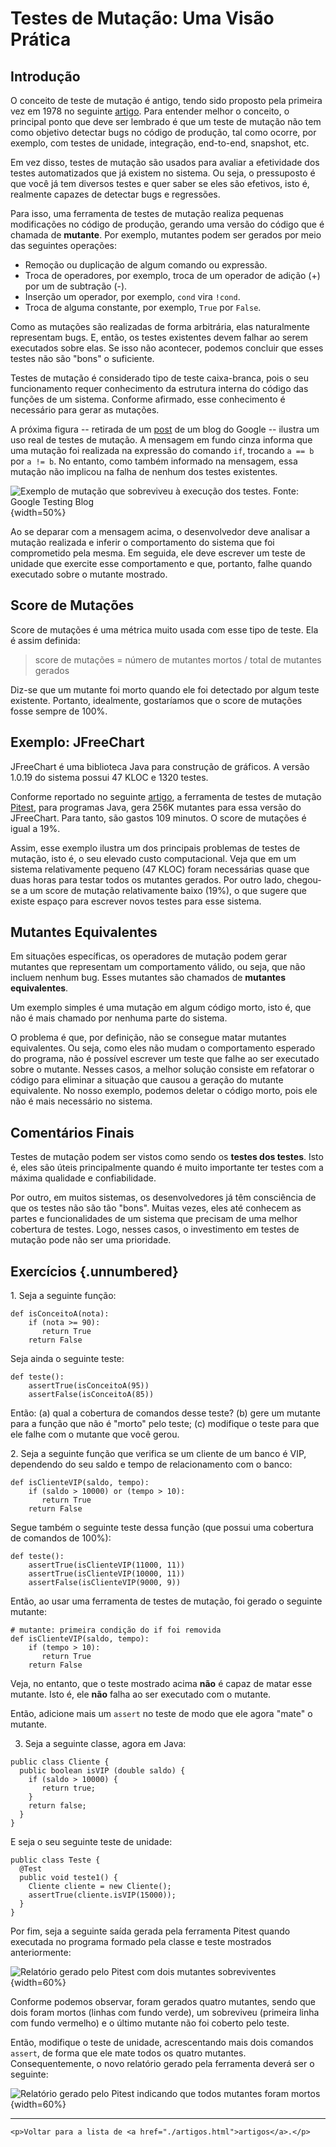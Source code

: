 
# Testes de Mutação: Uma Visão Prática

## Introdução

O conceito de teste de mutação é antigo, tendo sido proposto pela
primeira vez em 1978 
no seguinte [artigo](https://doi.org/10.1109/C-M.1978.218136). 
Para entender melhor o conceito, o principal 
ponto que deve ser lembrado é que um teste de mutação não tem como 
objetivo detectar bugs no código de produção, tal como ocorre, 
por exemplo, com testes de unidade, integração, end-to-end, 
snapshot, etc.

Em vez disso, testes de mutação são usados para avaliar a 
efetividade dos testes automatizados que já existem no sistema. 
Ou seja, o pressuposto é que você já tem diversos testes e quer 
saber se eles são efetivos, isto é, realmente capazes de detectar 
bugs e regressões.

Para isso, uma ferramenta de testes de mutação realiza pequenas 
modificações no código de produção, gerando uma versão
do código que é chamada de **mutante**. Por exemplo, mutantes 
podem ser gerados por meio das seguintes operações: 

* Remoção ou duplicação de algum comando ou expressão.
* Troca de operadores, por exemplo, troca de um operador de 
adição (+) por um de subtração (-). 
* Inserção um operador, por exemplo, `cond` vira `!cond`.
* Troca de alguma constante, por exemplo, `True` por `False`.

Como as mutações são realizadas de forma arbitrária, elas 
naturalmente representam bugs. E, então, os testes existentes 
devem falhar ao serem executados sobre elas. Se isso não 
acontecer, podemos concluir que esses testes não são "bons" 
o suficiente.

Testes de mutação é considerado tipo de teste caixa-branca,
pois o seu funcionamento requer conhecimento da estrutura 
interna do código das funções de um sistema. Conforme
afirmado, esse conhecimento é necessário para gerar
as mutações. 

A próxima figura -- retirada de um 
[post](https://testing.googleblog.com/2021/04/mutation-testing.html)
de um blog do Google --
ilustra um uso real de testes de mutação. A mensagem em fundo cinza 
informa que uma mutação foi realizada na expressão do comando `if`, 
trocando `a == b` por `a != b`. No entanto, como também informado 
na mensagem, essa mutação não implicou na falha de nenhum dos 
testes existentes.

![Exemplo de mutação que sobreviveu à execução dos testes. Fonte: Google Testing Blog](./figs/testes-mutacao-google.jpg){width=50%}

Ao se deparar com a mensagem acima, o desenvolvedor deve 
analisar a mutação realizada e inferir o comportamento do sistema 
que foi comprometido pela mesma. Em seguida, ele deve escrever 
um teste de unidade que exercite esse comportamento e que, portanto, 
falhe quando executado sobre o mutante mostrado. 

## Score de Mutações

Score de mutações é uma métrica muito usada com esse tipo 
de teste. Ela é assim definida:

> score de mutações = número de mutantes mortos / total de mutantes gerados

Diz-se que um mutante foi morto quando ele foi detectado
por algum teste existente. Portanto, idealmente, gostaríamos
que o score de mutações fosse sempre de 100%.

## Exemplo: JFreeChart

JFreeChart é uma biblioteca Java para construção de gráficos. A versão
1.0.19 do sistema possui 47 KLOC e 1320 testes.

Conforme reportado no seguinte [artigo](https://arxiv.org/abs/1601.02351), 
a ferramenta de testes de mutação [Pitest](https://pitest.org),
para programas Java, gera 256K mutantes para essa versão do JFreeChart.
Para tanto, são gastos 109 minutos. O score de mutações é igual a 19%.

Assim, esse exemplo ilustra um dos principais problemas de testes de 
mutação, isto é, o seu elevado custo computacional. Veja que em um 
sistema relativamente pequeno (47 KLOC) foram necessárias quase que
duas horas para testar todos os mutantes gerados. Por outro lado, 
chegou-se a um score de mutação relativamente baixo (19%), o que
sugere que existe espaço para escrever novos testes para 
esse sistema.

## Mutantes Equivalentes

Em situações específicas, os operadores de mutação podem gerar
mutantes que representam um comportamento válido, ou seja, 
que não incluem nenhum bug. Esses mutantes são chamados 
de **mutantes equivalentes**.

Um exemplo simples é uma mutação em algum código morto,
isto é, que não é mais chamado por nenhuma parte do sistema.

O problema é que, por definição, não se consegue matar
mutantes equivalentes. Ou seja, como eles não mudam o 
comportamento esperado do programa, não é possível escrever um 
teste que falhe ao ser executado sobre o mutante. Nesses casos,
a melhor solução consiste em refatorar o código para 
eliminar a situação que causou a geração do mutante equivalente. 
No nosso exemplo, podemos deletar o código morto, 
pois ele não é mais necessário no sistema.

## Comentários Finais

Testes de mutação podem ser vistos como sendo os **testes dos testes**. 
Isto é, eles são úteis principalmente quando é muito importante 
ter testes com a máxima qualidade e confiabilidade.

Por outro, em muitos sistemas, os desenvolvedores já têm 
consciência de que os testes não são tão "bons". Muitas vezes, eles 
até conhecem as partes e funcionalidades de um sistema que 
precisam de uma melhor cobertura de testes. Logo, nesses casos, o 
investimento em testes de mutação pode não ser uma prioridade.

## Exercícios {.unnumbered}


1\. Seja a seguinte função:

```
def isConceitoA(nota):
    if (nota >= 90):
       return True
    return False
```

Seja ainda o seguinte teste:

```
def teste():
    assertTrue(isConceitoA(95))
    assertFalse(isConceitoA(85))
```

Então: (a) qual a cobertura de comandos desse teste? (b) gere um mutante 
para a função que não é "morto" pelo teste; (c) modifique o teste 
para que ele falhe com o mutante que você gerou.

2\. Seja a seguinte função que verifica se um cliente de um banco é VIP,
dependendo do seu saldo e tempo de relacionamento com o banco:

```
def isClienteVIP(saldo, tempo):
    if (saldo > 10000) or (tempo > 10):
       return True
    return False
```

Segue também o seguinte teste dessa função (que possui uma cobertura de 
comandos de 100%):

```
def teste():
    assertTrue(isClienteVIP(11000, 11))
    assertTrue(isClienteVIP(10000, 11))
    assertFalse(isClienteVIP(9000, 9))
```

Então, ao usar uma ferramenta de testes de mutação, foi gerado 
o seguinte mutante:

```
# mutante: primeira condição do if foi removida
def isClienteVIP(saldo, tempo):
    if (tempo > 10): 
       return True
    return False
```

Veja, no entanto, que o teste mostrado acima **não** é capaz de 
matar esse mutante. Isto é, ele **não** falha ao ser executado com 
o mutante.

Então, adicione mais um `assert` no teste de modo que ele agora
"mate" o mutante.

3. Seja a seguinte classe, agora em Java:

```
public class Cliente {
  public boolean isVIP (double saldo) {
    if (saldo > 10000) {
       return true;
    }  
    return false;
  }
}
```

E seja o seu seguinte teste de unidade:

```
public class Teste {
  @Test
  public void teste1() {
    Cliente cliente = new Cliente();
    assertTrue(cliente.isVIP(15000));
  }
}  
```

Por fim, seja a seguinte saída gerada pela ferramenta Pitest
quando executada no programa formado pela classe e teste
mostrados anteriormente:

![Relatório gerado pelo Pitest com dois mutantes sobreviventes](./figs/teste-mutacao-pitest.jpg){width=60%}

Conforme podemos observar, foram gerados quatro mutantes, sendo que
dois foram mortos (linhas com fundo verde), um sobreviveu (primeira linha
com fundo vermelho) e o último mutante não foi coberto pelo teste. 

Então, modifique o teste de unidade, acrescentando mais dois comandos 
`assert`, de forma que ele mate todos os quatro mutantes. 
Consequentemente, o novo relatório gerado pela ferramenta deverá
ser o seguinte:

![Relatório gerado pelo Pitest indicando que todos mutantes foram mortos](./figs/teste-mutacao-pitest-verde.jpg){width=60%}

<!---
1\. Seja a seguinte função que verifica se um cliente é VIP, dado o 
seu saldo no banco:

```
def isClienteVIP(saldo):
    if (saldo > 10000):
       return True
    return False
```

Seja ainda o seguinte teste dessa função:

```
def teste():
    assertTrue(isClienteVIP(15000))
```

Então: (a) qual a cobertura de comandos desse teste? (b) gere 
um mutante para a função que não é "morto" pelo teste; (c) modifique 
o teste para que ele falhe com o mutante que você gerou.
--->

* * * 

```{=html}
<p>Voltar para a lista de <a href="./artigos.html">artigos</a>.</p>
```